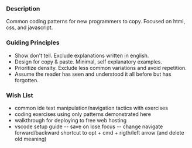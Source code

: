 ### Description
Common coding patterns for new programmers to copy.
Focused on html, css, and javascript.

### Guiding Principles
- Show don't tell. Exclude explanations written in english.
- Design for copy & paste. Minimal, self explanatory examples.
- Prioritize density. Exclude less common variations and avoid repetition.
- Assume the reader has seen and understood it all before but has forgotten.

### Wish List
- common ide text manipulation/navigation tactics with exercises
- coding exercises using only patterns demonstrated here
- walkthrough for deploying to free web hosting
- vscode setup guide
-- save on lose focus
-- change navigate forward/backward shortcut to opt + cmd + rigth/left arrow (and delete old meaning)
